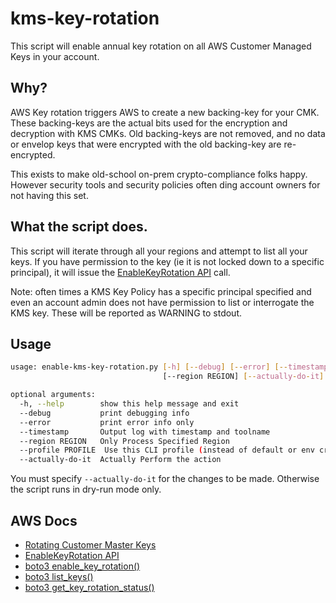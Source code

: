 # kms-key-rotation

This script will enable annual key rotation on all AWS Customer Managed Keys in your account.

## Why?

AWS Key rotation triggers AWS to create a new backing-key for your CMK. These backing-keys are the actual bits used for the encryption and decryption with KMS CMKs. Old backing-keys are not removed, and no data or envelop keys that were encrypted with the old backing-key are re-encrypted.

This exists to make old-school on-prem crypto-compliance folks happy. However security tools and security policies often ding account owners for not having this set.

## What the script does.

This script will iterate through all your regions and attempt to list all your keys. If you have permission to the key (ie it is not locked down to a specific principal), it will issue the [EnableKeyRotation API](https://docs.aws.amazon.com/kms/latest/APIReference/API_EnableKeyRotation.html) call.

Note: often times a KMS Key Policy has a specific principal specified and even an account admin does not have permission to list or interrogate the KMS key. These will be reported as WARNING to stdout.

## Usage

```bash
usage: enable-kms-key-rotation.py [-h] [--debug] [--error] [--timestamp]
                                  [--region REGION] [--actually-do-it]

optional arguments:
  -h, --help        show this help message and exit
  --debug           print debugging info
  --error           print error info only
  --timestamp       Output log with timestamp and toolname
  --region REGION   Only Process Specified Region
  --profile PROFILE  Use this CLI profile (instead of default or env credentials)
  --actually-do-it  Actually Perform the action
```

You must specify `--actually-do-it` for the changes to be made. Otherwise the script runs in dry-run mode only.


## AWS Docs

* [Rotating Customer Master Keys](https://docs.aws.amazon.com/kms/latest/developerguide/rotate-keys.html)
* [EnableKeyRotation API](https://docs.aws.amazon.com/kms/latest/APIReference/API_EnableKeyRotation.html)
* [boto3 enable_key_rotation()](https://boto3.amazonaws.com/v1/documentation/api/latest/reference/services/kms.html#KMS.Client.enable_key_rotation)
* [boto3 list_keys()](https://boto3.amazonaws.com/v1/documentation/api/latest/reference/services/kms.html#KMS.Client.list_keys)
* [boto3 get_key_rotation_status()](https://boto3.amazonaws.com/v1/documentation/api/latest/reference/services/kms.html#KMS.Client.get_key_rotation_status)


